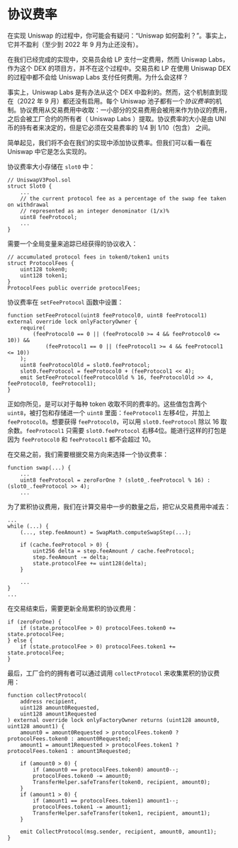 # 协议费率

在实现 Uniswap 的过程中，你可能会有疑问：“Uniswap 如何盈利？”。事实上，它并不盈利（至少到 2022 年 9 月为止还没有）。

在我们已经完成的实现中，交易员会给 LP 支付一定费用，然而 Uniswap Labs，作为这个 DEX 的项目方，并不在这个过程中。交易员和 LP 在使用 Uniswap DEX 的过程中都不会给 Uniswap Labs 支付任何费用。为什么会这样？

事实上，Uniswap Labs 是有办法从这个 DEX 中盈利的。然而，这个机制直到现在（2022 年 9 月）都还没有启用。每个 Uniswap 池子都有一个*协议费率*的机制。协议费用从交易费用中收取：一小部分的交易费用会被用来作为协议的费用，之后会被工厂合约的所有者（ Uniswap Labs ）提取。协议费率的大小是由 UNI 币的持有者来决定的，但是它必须在交易费率的 $1/4$ 到 $1/10$（包含） 之间。

简单起见，我们将不会在我们的实现中添加协议费率。但我们可以看一看在 Uniswap 中它是怎么实现的。

协议费率大小存储在 `slot0` 中：

```solidity
// UniswapV3Pool.sol
struct Slot0 {
    ...
    // the current protocol fee as a percentage of the swap fee taken on withdrawal
    // represented as an integer denominator (1/x)%
    uint8 feeProtocol;
    ...
}
```

需要一个全局变量来追踪已经获得的协议收入：
```solidity
// accumulated protocol fees in token0/token1 units
struct ProtocolFees {
    uint128 token0;
    uint128 token1;
}
ProtocolFees public override protocolFees;
```

协议费率在 `setFeeProtocol` 函数中设置：

```solidity
function setFeeProtocol(uint8 feeProtocol0, uint8 feeProtocol1) external override lock onlyFactoryOwner {
    require(
        (feeProtocol0 == 0 || (feeProtocol0 >= 4 && feeProtocol0 <= 10)) &&
            (feeProtocol1 == 0 || (feeProtocol1 >= 4 && feeProtocol1 <= 10))
    );
    uint8 feeProtocolOld = slot0.feeProtocol;
    slot0.feeProtocol = feeProtocol0 + (feeProtocol1 << 4);
    emit SetFeeProtocol(feeProtocolOld % 16, feeProtocolOld >> 4, feeProtocol0, feeProtocol1);
}
```

正如你所见，是可以对于每种 token 收取不同的费率的。这些值包含两个 `uint8`，被打包和存储进一个 `uint8` 里面：`feeProtocol1` 左移4位，并加上 `feeProtocol0`。想要获得 `feeProtocol0`，可以用 `slot0.feeProtocol` 除以 16 取余数。`feeProtocol1` 只需要 `slot0.feeProtocol` 右移4位。能进行这样的打包是因为 `feeProtocol0` 和 `feeProtocol1` 都不会超过 10。

在交易之前，我们需要根据交易方向来选择一个协议费率：

```solidity
function swap(...) {
    ...
    uint8 feeProtocol = zeroForOne ? (slot0_.feeProtocol % 16) : (slot0_.feeProtocol >> 4);
    ...
```

为了累积协议费用，我们在计算交易中一步的数量之后，把它从交易费用中减去：


```solidity
...
while (...) {
    (..., step.feeAmount) = SwapMath.computeSwapStep(...);

    if (cache.feeProtocol > 0) {
        uint256 delta = step.feeAmount / cache.feeProtocol;
        step.feeAmount -= delta;
        state.protocolFee += uint128(delta);
    }

    ...
}
...
```

在交易结束后，需要更新全局累积的协议费用：

```solidity
if (zeroForOne) {
    if (state.protocolFee > 0) protocolFees.token0 += state.protocolFee;
} else {
    if (state.protocolFee > 0) protocolFees.token1 += state.protocolFee;
}
```

最后，工厂合约的拥有者可以通过调用 `collectProtocol` 来收集累积的协议费用：

```solidity
function collectProtocol(
    address recipient,
    uint128 amount0Requested,
    uint128 amount1Requested
) external override lock onlyFactoryOwner returns (uint128 amount0, uint128 amount1) {
    amount0 = amount0Requested > protocolFees.token0 ? protocolFees.token0 : amount0Requested;
    amount1 = amount1Requested > protocolFees.token1 ? protocolFees.token1 : amount1Requested;

    if (amount0 > 0) {
        if (amount0 == protocolFees.token0) amount0--;
        protocolFees.token0 -= amount0;
        TransferHelper.safeTransfer(token0, recipient, amount0);
    }
    if (amount1 > 0) {
        if (amount1 == protocolFees.token1) amount1--;
        protocolFees.token1 -= amount1;
        TransferHelper.safeTransfer(token1, recipient, amount1);
    }

    emit CollectProtocol(msg.sender, recipient, amount0, amount1);
}
```